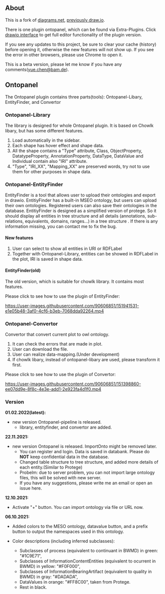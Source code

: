 ## About

This is a fork of [diagrams.net](https://app.diagrams.net), [previously draw.io](https://www.diagrams.net/blog/move-diagrams-net).

There is one plugin ontopanel, which can be found via Extra-Plugins. Click [drawio interface](https://yuechenbam.github.io/src/main/webapp/index.html) to get full editor functionality of the plugin version.

If you see any updates to this project, be sure to clear your cache (history) before opening it, otherwise the new features will not show up. If you see the error in other browsers, please use Chrome to open it.

This is a beta version, please let me know if you have any comments(yue.chen@bam.de).

## Ontopanel

The Ontopanel plugin contains three parts(tools): Ontopanel-Libary, EntityFinder, and Convertor

### Ontopanel-Library

The library is designed for whole Ontopanel plugin. It is based on Chowlk libary, but has some different features.

1. Load automatically in the sidebar.
2. Each shape has hover effect and shape data.
3. All the shape contains a "Type" attribute, Class, ObjectProperty, DatatypeProperty, AnnotationProperty, DataType, DataValue and Individual contain also "IRI" attribute.
4. "Type", "IRI_XX", "Mapping_XX" are preserved words, try not to use them for other purposes in shape data.

### Ontopanel-EntityFinder

EntityFinder is a tool that allows user to upload their ontologies and export in drawio.
EntitiyFinder has a built-in MSEO ontology, but users can upload their own ontologies. Registered users can also save their ontologies in the database.
EntitiyFinder is designed as a simplified version of protege. So it should display all entities in tree structure and all details (annotations, sub-relations, equivalents, domains, ranges...) in a tree structure . If there is any information missing, you can contact me to fix the bug.

#### New features

1. User can select to show all entities in URI or RDFLabel
2. Together with Ontopanel-Library, entities can be showed in RDFLabel in the plot, IRI is saved in shape data.

#### EntityFinder(old)

The old version, which is suitable for chowlk library. It contains most features.

Please click to see how to use the plugin of EntityFinder:

https://user-images.githubusercontent.com/90606851/151941531-e1e05b48-3af0-4cf6-b3eb-7068dda92264.mp4

### Ontopanel-Convertor

Convertor that convert current plot to owl ontology.

1. It can check the errors that are made in plot.
2. User can download the file.
3. User can realize data-mapping.(Under development)
4. If chowlk libary, instead of ontopanel-libary are used, please transform it first.

Please click to see how to use the plugin of Convertor:

https://user-images.githubusercontent.com/90606851/151398860-ee07dd9e-8f8c-4e3e-add1-2e923fa4d1f0.mp4

### Version

**01.02.2022(latest):**

- new version Ontopanel-pipeline is released.
  - library, entityfinder, and convertor are added.

**22.11.2021:**

- new version Ontopanel is released. ImportOnto might be removed later.
  - You can register and login. Data is saved in databank. Please do **NOT** keep confidential data in the database.
  - Changed table structure to tree structure, and added more details of each entity.(Similar to Protege)
  - Probelm: due to server problem, you can not import large ontology files, this will be solved with new server.
  - If you have any suggestions, please write me an email or open an issue here.

**12.10.2021:**

- Activate "+" button. You can import ontology via file or URL now.

**06.10.2021:**

- Added colors to the MESO ontology, datavalue button, and a prefix button to output the namespaces used in this ontology.

- Color descriptions (including inferred subclasses):
  - Subclasses of process (equivalent to continuant in BWMD) in green: "#1C9E71",
  - Subclasses of InformationContentEntities (equivalent to ocurrent in BWMD) in yellow: "#F0F000",
  - Subclasses of InformationBearingArtifact (equivalent to quality in BWMD) in gray: "#DADADA",
  - DataValues in orange: "#FF8C00", taken from Protege.
  - Rest in black.

